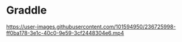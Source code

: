 # Graddle

https://user-images.githubusercontent.com/101594950/236725998-ff0ba178-3e1c-40c0-9e59-3cf2448304e6.mp4

